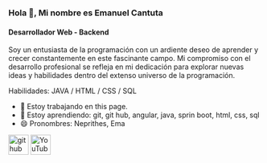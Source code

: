 ### Hola 👋, Mi nombre es Emanuel Cantuta
#### Desarrollador Web - Backend
Soy un entusiasta de la programación con un ardiente deseo de aprender y crecer constantemente en este fascinante campo. Mi compromiso con el desarrollo profesional se refleja en mi dedicación para explorar nuevas ideas y habilidades dentro del extenso universo de la programación.

Habilidades: JAVA / HTML / CSS / SQL

- 🔭 Estoy trabajando en this page. 
- 🌱 Estoy aprendiendo: git, git hub, angular, java, sprin boot, html, css, sql
- 😄 Pronombres: Neprithes, Ema


[<img src='https://cdn.jsdelivr.net/npm/simple-icons@3.0.1/icons/github.svg' alt='github' height='40'>](https://github.com/emanuelcantuta)  [<img src='https://cdn.jsdelivr.net/npm/simple-icons@3.0.1/icons/youtube.svg' alt='YouTube' height='40'>](https://www.youtube.com/channel/UCAA5oD0PzjxRVknUe18CKEw)  
